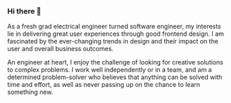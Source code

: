 ### Hi there 👋

<!--
**alvinhuhhh/alvinhuhhh** is a ✨ _special_ ✨ repository because its `README.md` (this file) appears on your GitHub profile.

Here are some ideas to get you started:

- 🔭 I’m currently working on ...
- 🌱 I’m currently learning ...
- 👯 I’m looking to collaborate on ...
- 🤔 I’m looking for help with ...
- 💬 Ask me about ...
- 📫 How to reach me: ...
- 😄 Pronouns: ...
- ⚡ Fun fact: ...
-->

As a fresh grad electrical engineer turned software engineer, my interests lie in delivering great user experiences through good frontend design. I am fascinated by the ever-changing trends in design and their impact on the user and overall business outcomes.

An engineer at heart, I enjoy the challenge of looking for creative solutions to complex problems. I work well independently or in a team, and am a determined problem-solver who believes that anything can be solved with time and effort, as well as never passing up on the chance to learn something new.
